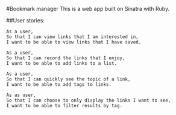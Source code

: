 #Bookmark manager
This is a web app built on Sinatra with Ruby. 


##User stories:

```
As a user,
So that I can view links that I am interested in,
I want to be able to view links that I have saved.
```

```
As a user,
So that I can record the links that I enjoy,
I want to be able to add links to a list.
```

```
As a user,
So that I can quickly see the topic of a link,
I want to be able to add tags to links.
```

```
As as user,
So that I can choose to only display the links I want to see,
I want to be able to filter results by tag.
```
